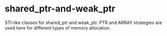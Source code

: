 # shared_ptr-and-weak_ptr
STl-like classes for shared_ptr and weak_ptr. PTR and ARRAY strategies are used here for different types of memory allocation.
